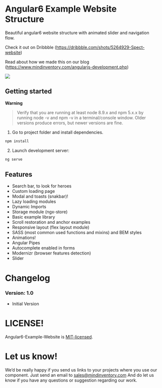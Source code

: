 # Angular6 Example Website Structure

Beautiful angular6 website structure with animated slider and navigation flow.

Check it out on Dribbble (https://dribbble.com/shots/5264929-Spect-website)

Read about how we made this on our blog (https://www.mindinventory.com/angularjs-development.php)

<img src="https://github.com/Mindinventory/Angular6-Example-Website/blob/master/spect.gif" >

## Getting started

**Warning**

> Verify that you are running at least node 8.9.x and npm 5.x.x by running node -v and npm -v in a terminal/console window. Older versions produce errors, but newer versions are fine.

1. Go to project folder and install dependencies.
 ```bash
 npm install
 ```

2. Launch development server:
 ```bash
 ng serve
 ```

## Features

* Search bar, to look for heroes
* Custom loading page
* Modal and toasts (snakbar)!
* Lazy loading modules
* Dynamic Imports
* Storage module (ngx-store)
* Basic example library
* Scroll restoration and anchor examples
* Responsive layout (flex layout module)
* SASS (most common used functions and mixins) and BEM styles
* Animations!
* Angular Pipes
* Autocomplete enabled in forms
* Modernizr (browser features detection)
* Slider


# Changelog

### Version: 1.0

  * Initial Version



# LICENSE!

Angular6-Example-Website is [MIT-licensed](https://github.com/Mindinventory/Angular6-Example-Website/blob/master/LICENSE).

# Let us know!
We’d be really happy if you send us links to your projects where you use our component. Just send an email to sales@mindinventory.com And do let us know if you have any questions or suggestion regarding our work.
